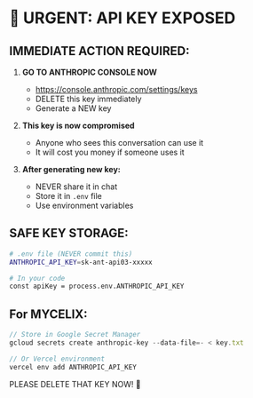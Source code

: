# 🚨 URGENT: API KEY EXPOSED

## IMMEDIATE ACTION REQUIRED:

1. **GO TO ANTHROPIC CONSOLE NOW**
   - https://console.anthropic.com/settings/keys
   - DELETE this key immediately
   - Generate a NEW key

2. **This key is now compromised**
   - Anyone who sees this conversation can use it
   - It will cost you money if someone uses it

3. **After generating new key:**
   - NEVER share it in chat
   - Store it in `.env` file
   - Use environment variables

## SAFE KEY STORAGE:

```bash
# .env file (NEVER commit this)
ANTHROPIC_API_KEY=sk-ant-api03-xxxxx

# In your code
const apiKey = process.env.ANTHROPIC_API_KEY
```

## For MYCELIX:
```javascript
// Store in Google Secret Manager
gcloud secrets create anthropic-key --data-file=- < key.txt

// Or Vercel environment
vercel env add ANTHROPIC_API_KEY
```

PLEASE DELETE THAT KEY NOW! 🙏
